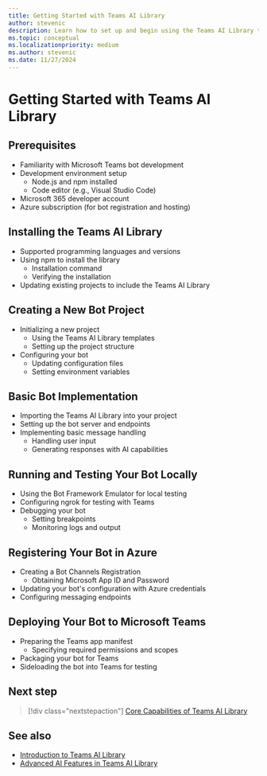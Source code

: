 ```yaml
---
title: Getting Started with Teams AI Library
author: stevenic
description: Learn how to set up and begin using the Teams AI Library to develop advanced conversational bots for Microsoft Teams.
ms.topic: conceptual
ms.localizationpriority: medium
ms.author: stevenic
ms.date: 11/27/2024
---
```


# Getting Started with Teams AI Library

## Prerequisites

- Familiarity with Microsoft Teams bot development
- Development environment setup
  - Node.js and npm installed
  - Code editor (e.g., Visual Studio Code)
- Microsoft 365 developer account
- Azure subscription (for bot registration and hosting)

## Installing the Teams AI Library

- Supported programming languages and versions
- Using npm to install the library
  - Installation command
  - Verifying the installation
- Updating existing projects to include the Teams AI Library

## Creating a New Bot Project

- Initializing a new project
  - Using the Teams AI Library templates
  - Setting up the project structure
- Configuring your bot
  - Updating configuration files
  - Setting environment variables

## Basic Bot Implementation

- Importing the Teams AI Library into your project
- Setting up the bot server and endpoints
- Implementing basic message handling
  - Handling user input
  - Generating responses with AI capabilities

## Running and Testing Your Bot Locally

- Using the Bot Framework Emulator for local testing
- Configuring ngrok for testing with Teams
- Debugging your bot
  - Setting breakpoints
  - Monitoring logs and output

## Registering Your Bot in Azure

- Creating a Bot Channels Registration
  - Obtaining Microsoft App ID and Password
- Updating your bot's configuration with Azure credentials
- Configuring messaging endpoints

## Deploying Your Bot to Microsoft Teams

- Preparing the Teams app manifest
  - Specifying required permissions and scopes
- Packaging your bot for Teams
- Sideloading the bot into Teams for testing

## Next step

> [!div class="nextstepaction"]
> [Core Capabilities of Teams AI Library](core-capabilities.md)

## See also

- [Introduction to Teams AI Library](introduction-to-teams-ai-library.md)
- [Advanced AI Features in Teams AI Library](advanced-ai-features.md)